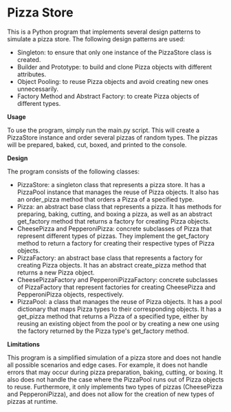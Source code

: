 # **Pizza Store**

This is a Python program that implements several design patterns to simulate a pizza store. The following design patterns are used:

- Singleton: to ensure that only one instance of the PizzaStore class is created.
- Builder and Prototype: to build and clone Pizza objects with different attributes.
- Object Pooling: to reuse Pizza objects and avoid creating new ones unnecessarily.
- Factory Method and Abstract Factory: to create Pizza objects of different types.

**Usage**

To use the program, simply run the main.py script. This will create a PizzaStore instance and order several pizzas of random types. The pizzas will be prepared, baked, cut, boxed, and printed to the console.

**Design**

The program consists of the following classes:

- PizzaStore: a singleton class that represents a pizza store. It has a PizzaPool instance that manages the reuse of Pizza objects. It also has an order\_pizza method that orders a Pizza of a specified type.
- Pizza: an abstract base class that represents a pizza. It has methods for preparing, baking, cutting, and boxing a pizza, as well as an abstract get\_factory method that returns a factory for creating Pizza objects.
- CheesePizza and PepperoniPizza: concrete subclasses of Pizza that represent different types of pizzas. They implement the get\_factory method to return a factory for creating their respective types of Pizza objects.
- PizzaFactory: an abstract base class that represents a factory for creating Pizza objects. It has an abstract create\_pizza method that returns a new Pizza object.
- CheesePizzaFactory and PepperoniPizzaFactory: concrete subclasses of PizzaFactory that represent factories for creating CheesePizza and PepperoniPizza objects, respectively.
- PizzaPool: a class that manages the reuse of Pizza objects. It has a pool dictionary that maps Pizza types to their corresponding objects. It has a get\_pizza method that returns a Pizza of a specified type, either by reusing an existing object from the pool or by creating a new one using the factory returned by the Pizza type's get\_factory method.

**Limitations**

This program is a simplified simulation of a pizza store and does not handle all possible scenarios and edge cases. For example, it does not handle errors that may occur during pizza preparation, baking, cutting, or boxing. It also does not handle the case where the PizzaPool runs out of Pizza objects to reuse. Furthermore, it only implements two types of pizzas (CheesePizza and PepperoniPizza), and does not allow for the creation of new types of pizzas at runtime.